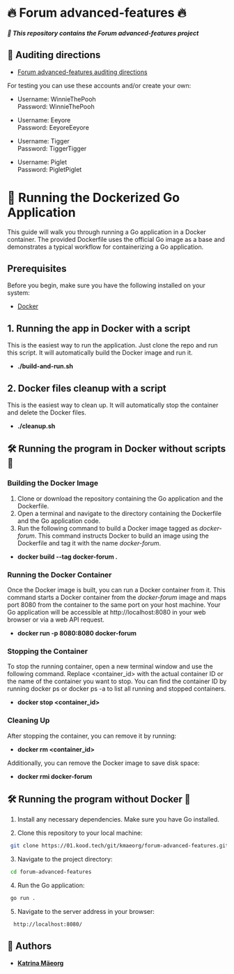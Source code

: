 # 🔥 Forum advanced-features 🔥

##### 📖 _This repository contains the Forum advanced-features project_

## 📜 Auditing directions 

- [Forum advanced-features auditing directions](https://github.com/01-edu/public/tree/master/subjects/forum/advanced-features/audit)

For testing you can use these accounts and/or create your own:

- Username: WinnieThePooh  
Password: WinnieThePooh

- Username: Eeyore  
Password: EeyoreEeyore

- Username: Tigger  
Password: TiggerTigger

- Username: Piglet  
Password: PigletPiglet

# 🥏 Running the Dockerized Go Application #
This guide will walk you through running a Go application in a Docker container. The provided Dockerfile uses the official Go image as a base and demonstrates a typical workflow for containerizing a Go application.

## Prerequisites ##
Before you begin, make sure you have the following installed on your system:  
- [Docker](https://www.docker.com/get-started/)  

## 1. Running the app in Docker with a script ##
This is the easiest way to run the application. Just clone the repo and run this script. It will automatically build the Docker image and run it.
- **./build-and-run.sh**

## 2. Docker files cleanup with a script ##
This is the easiest way to clean up. It will automatically stop the container and delete the Docker files.
- **./cleanup.sh**
 
###
## 🛠 Running the program in Docker without scripts 📰 ##

### Building the Docker Image ###
1. Clone or download the repository containing the Go application and the Dockerfile.
2. Open a terminal and navigate to the directory containing the Dockerfile and the Go application code.
3. Run the following command to build a Docker image tagged as *docker-forum*. This command instructs Docker to build an image using the Dockerfile and tag it with the name *docker-forum*. 
- **docker build --tag docker-forum .**

### Running the Docker Container ###
Once the Docker image is built, you can run a Docker container from it. This command starts a Docker container from the *docker-forum* image and maps port 8080 from the container to the same port on your host machine. Your Go application will be accessible at http://localhost:8080 in your web browser or via a web API request.
- **docker run -p 8080:8080 docker-forum**

### Stopping the Container ###
To stop the running container, open a new terminal window and use the following command. Replace <container_id> with the actual container ID or the name of the container you want to stop. You can find the container ID by running docker ps or docker ps -a to list all running and stopped containers.
- **docker stop <container_id>**

### Cleaning Up ###
After stopping the container, you can remove it by running:
- **docker rm <container_id>**

Additionally, you can remove the Docker image to save disk space:
- **docker rmi docker-forum**

## 🛠 Running the program without Docker 🏃

1. Install any necessary dependencies. Make sure you have Go installed.

2. Clone this repository to your local machine:
```bash
 git clone https://01.kood.tech/git/kmaeorg/forum-advanced-features.git
```

3. Navigate to the project directory:
```bash
 cd forum-advanced-features
```

4. Run the Go application: 
```bash
 go run .
```

5. Navigate to the server address in your browser:
```bash
  http://localhost:8080/
```

## 🌟 Authors

- **[Katrina Mäeorg](https://01.kood.tech/git/kmaeorg)**
